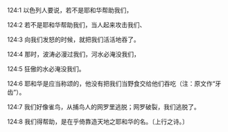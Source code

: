 <a id="1"></a>124:1  以色列人要说，若不是耶和华帮助我们，  

<a id="2"></a>124:2  若不是耶和华帮助我们，当人起来攻击我们、  

<a id="3"></a>124:3  向我们发怒的时候，就把我们活活地吞了。  

<a id="4"></a>124:4  那时，波涛必漫过我们，河水必淹没我们，  

<a id="5"></a>124:5  狂傲的水必淹没我们。  

<a id="6"></a>124:6  耶和华是应当称颂的，他没有把我们当野食交给他们吞吃（注：原文作“牙齿”）。  

<a id="7"></a>124:7  我们好像雀鸟，从捕鸟人的网罗里逃脱；网罗破裂，我们逃脱了。  

<a id="8"></a>124:8  我们得帮助，是在乎倚靠造天地之耶和华的名。〔上行之诗。〕  
